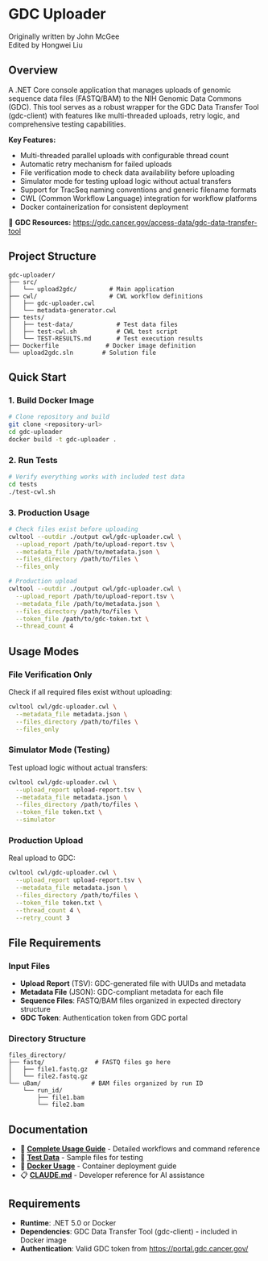 # GDC Uploader

Originally written by John McGee  
Edited by Hongwei Liu

## Overview

A .NET Core console application that manages uploads of genomic sequence data files (FASTQ/BAM) to the NIH Genomic Data Commons (GDC). This tool serves as a robust wrapper for the GDC Data Transfer Tool (gdc-client) with features like multi-threaded uploads, retry logic, and comprehensive testing capabilities.

**Key Features:**
- Multi-threaded parallel uploads with configurable thread count
- Automatic retry mechanism for failed uploads  
- File verification mode to check data availability before uploading
- Simulator mode for testing upload logic without actual transfers
- Support for TracSeq naming conventions and generic filename formats
- CWL (Common Workflow Language) integration for workflow platforms
- Docker containerization for consistent deployment

🔗 **GDC Resources:** https://gdc.cancer.gov/access-data/gdc-data-transfer-tool

## Project Structure

```
gdc-uploader/
├── src/
│   └── upload2gdc/         # Main application
├── cwl/                    # CWL workflow definitions
│   ├── gdc-uploader.cwl
│   └── metadata-generator.cwl
├── tests/
│   ├── test-data/            # Test data files
│   ├── test-cwl.sh           # CWL test script
│   └── TEST-RESULTS.md       # Test execution results
├── Dockerfile             # Docker image definition
└── upload2gdc.sln        # Solution file
```

## Quick Start

### 1. Build Docker Image

```bash
# Clone repository and build
git clone <repository-url>
cd gdc-uploader
docker build -t gdc-uploader .
```

### 2. Run Tests

```bash
# Verify everything works with included test data
cd tests
./test-cwl.sh
```

### 3. Production Usage

```bash
# Check files exist before uploading
cwltool --outdir ./output cwl/gdc-uploader.cwl \
  --upload_report /path/to/upload-report.tsv \
  --metadata_file /path/to/metadata.json \
  --files_directory /path/to/files \
  --files_only

# Production upload
cwltool --outdir ./output cwl/gdc-uploader.cwl \
  --upload_report /path/to/upload-report.tsv \
  --metadata_file /path/to/metadata.json \
  --files_directory /path/to/files \
  --token_file /path/to/gdc-token.txt \
  --thread_count 4
```

## Usage Modes

### File Verification Only
Check if all required files exist without uploading:
```bash
cwltool cwl/gdc-uploader.cwl \
  --metadata_file metadata.json \
  --files_directory /path/to/files \
  --files_only
```

### Simulator Mode (Testing)
Test upload logic without actual transfers:
```bash
cwltool cwl/gdc-uploader.cwl \
  --upload_report upload-report.tsv \
  --metadata_file metadata.json \
  --files_directory /path/to/files \
  --token_file token.txt \
  --simulator
```

### Production Upload
Real upload to GDC:
```bash
cwltool cwl/gdc-uploader.cwl \
  --upload_report upload-report.tsv \
  --metadata_file metadata.json \
  --files_directory /path/to/files \
  --token_file token.txt \
  --thread_count 4 \
  --retry_count 3
```

## File Requirements

### Input Files
- **Upload Report** (TSV): GDC-generated file with UUIDs and metadata
- **Metadata File** (JSON): GDC-compliant metadata for each file
- **Sequence Files**: FASTQ/BAM files organized in expected directory structure
- **GDC Token**: Authentication token from GDC portal

### Directory Structure
```
files_directory/
├── fastq/              # FASTQ files go here
│   ├── file1.fastq.gz
│   └── file2.fastq.gz
└── uBam/              # BAM files organized by run ID
    └── run_id/
        ├── file1.bam
        └── file2.bam
```

## Documentation

- 📖 **[Complete Usage Guide](docs/usage-diagram.md)** - Detailed workflows and command reference
- 🧪 **[Test Data](tests/test-data/)** - Sample files for testing
- 🐳 **[Docker Usage](docs/README.md)** - Container deployment guide
- 📋 **[CLAUDE.md](CLAUDE.md)** - Developer reference for AI assistance

## Requirements

- **Runtime**: .NET 5.0 or Docker
- **Dependencies**: GDC Data Transfer Tool (gdc-client) - included in Docker image
- **Authentication**: Valid GDC token from https://portal.gdc.cancer.gov/




